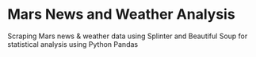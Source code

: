 # Mars News and Weather Analysis
Scraping Mars news &amp; weather data using Splinter and Beautiful Soup for statistical analysis using Python Pandas
